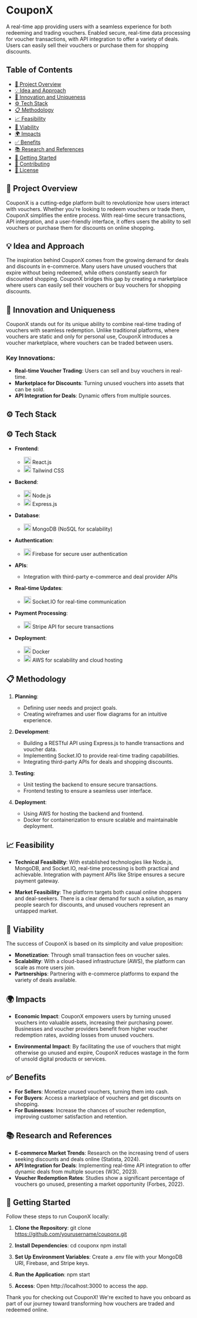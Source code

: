 # CouponX
A real-time app providing users with a seamless experience for both redeeming and trading vouchers. Enabled secure, real-time data processing for voucher transactions, with API integration to offer a variety of deals. Users can easily sell their vouchers or purchase them for shopping discounts.

## Table of Contents
- [🚀 Project Overview](#-project-overview)
- [💡 Idea and Approach](#idea-and-approach)
- [🌟 Innovation and Uniqueness](#innovation-and-uniqueness)
- [⚙️ Tech Stack](#tech-stack)
- [📋 Methodology](#methodology)
- [📈 Feasibility](#feasibility)
- [💼 Viability](#viability)
- [🌍 Impacts](#impacts)
- [✅ Benefits](#benefits)
- [📚 Research and References](#research-and-references)
- [🚀 Getting Started](#getting-started)
- [🤝 Contributing](#contributing)
- [📜 License](#license)

## 🚀 Project Overview
CouponX is a cutting-edge platform built to revolutionize how users interact with vouchers. Whether you're looking to redeem vouchers or trade them, CouponX simplifies the entire process. With real-time secure transactions, API integration, and a user-friendly interface, it offers users the ability to sell vouchers or purchase them for discounts on online shopping.

## 💡 Idea and Approach
The inspiration behind CouponX comes from the growing demand for deals and discounts in e-commerce. Many users have unused vouchers that expire without being redeemed, while others constantly search for discounted shopping. CouponX bridges this gap by creating a marketplace where users can easily sell their vouchers or buy vouchers for shopping discounts.

## 🌟 Innovation and Uniqueness
CouponX stands out for its unique ability to combine real-time trading of vouchers with seamless redemption. Unlike traditional platforms, where vouchers are static and only for personal use, CouponX introduces a voucher marketplace, where vouchers can be traded between users.

### Key Innovations:
- **Real-time Voucher Trading**: Users can sell and buy vouchers in real-time.
- **Marketplace for Discounts**: Turning unused vouchers into assets that can be sold.
- **API Integration for Deals**: Dynamic offers from multiple sources.

## ⚙️ Tech Stack
## ⚙️ Tech Stack
- **Frontend**: 
  - <img src="https://upload.wikimedia.org/wikipedia/commons/a/a7/React-icon.svg" alt="React Logo" width="20"/> React.js 
  - <img src="https://tailwindcss.com/_next/static/media/tailwindcss-logo.16c65e3b.svg" alt="Tailwind CSS Logo" width="20"/> Tailwind CSS
  
- **Backend**: 
  - <img src="https://nodejs.org/static/images/logos/nodejs-new-logo.svg" alt="Node.js Logo" width="20"/> Node.js 
  - <img src="https://expressjs.com/images/expressjs.png" alt="Express.js Logo" width="20"/> Express.js
  
- **Database**: 
  - <img src="[https://www.mongodb.com/assets/images/global/mdb/favicon.ico](https://cdn.worldvectorlogo.com/logos/mongodb-icon-2.svg)" alt="MongoDB Logo" width="20"/> MongoDB (NoSQL for scalability)

- **Authentication**: 
  - <img src="https://firebase.google.com/downloads/brand-guidelines/PNG/logo-vertical.png" alt="Firebase Logo" width="20"/> Firebase for secure user authentication

- **APIs**: 
  - Integration with third-party e-commerce and deal provider APIs
  
- **Real-time Updates**: 
  - <img src="https://socket.io/images/socketio-logo.svg" alt="Socket.IO Logo" width="20"/> Socket.IO for real-time communication

- **Payment Processing**: 
  - <img src="https://stripe.com/img/favicon.png" alt="Stripe Logo" width="20"/> Stripe API for secure transactions

- **Deployment**: 
  - <img src="https://www.docker.com/wp-content/uploads/2022/03/Moby-logo.png" alt="Docker Logo" width="20"/> Docker 
  - <img src="https://d2908q8i9q6qt8.cloudfront.net/1bc10ec42b9c4d59378cf0da1504ee68ff67b804/2020/07/24/AWS-Logo-2016.png" alt="AWS Logo" width="20"/> AWS for scalability and cloud hosting


## 📋 Methodology
1. **Planning**:
   - Defining user needs and project goals.
   - Creating wireframes and user flow diagrams for an intuitive experience.
  
2. **Development**:
   - Building a RESTful API using Express.js to handle transactions and voucher data.
   - Implementing Socket.IO to provide real-time trading capabilities.
   - Integrating third-party APIs for deals and shopping discounts.

3. **Testing**:
   - Unit testing the backend to ensure secure transactions.
   - Frontend testing to ensure a seamless user interface.

4. **Deployment**:
   - Using AWS for hosting the backend and frontend.
   - Docker for containerization to ensure scalable and maintainable deployment.

## 📈 Feasibility
- **Technical Feasibility**:
  With established technologies like Node.js, MongoDB, and Socket.IO, real-time processing is both practical and achievable. Integration with payment APIs like Stripe ensures a secure payment gateway.

- **Market Feasibility**:
  The platform targets both casual online shoppers and deal-seekers. There is a clear demand for such a solution, as many people search for discounts, and unused vouchers represent an untapped market.

## 💼 Viability
The success of CouponX is based on its simplicity and value proposition:
- **Monetization**: Through small transaction fees on voucher sales.
- **Scalability**: With a cloud-based infrastructure (AWS), the platform can scale as more users join.
- **Partnerships**: Partnering with e-commerce platforms to expand the variety of deals available.

## 🌍 Impacts
- **Economic Impact**:
  CouponX empowers users by turning unused vouchers into valuable assets, increasing their purchasing power. Businesses and voucher providers benefit from higher voucher redemption rates, avoiding losses from unused vouchers.

- **Environmental Impact**:
  By facilitating the use of vouchers that might otherwise go unused and expire, CouponX reduces wastage in the form of unsold digital products or services.

## ✅ Benefits
- **For Sellers**: Monetize unused vouchers, turning them into cash.
- **For Buyers**: Access a marketplace of vouchers and get discounts on shopping.
- **For Businesses**: Increase the chances of voucher redemption, improving customer satisfaction and retention.

## 📚 Research and References
- **E-commerce Market Trends**: Research on the increasing trend of users seeking discounts and deals online (Statista, 2024).
- **API Integration for Deals**: Implementing real-time API integration to offer dynamic deals from multiple sources (W3C, 2023).
- **Voucher Redemption Rates**: Studies show a significant percentage of vouchers go unused, presenting a market opportunity (Forbes, 2022).

## 🚀 Getting Started
Follow these steps to run CouponX locally:

1. **Clone the Repository**:
   git clone https://github.com/yourusername/couponx.git

2. **Install Dependencies**:
   cd couponx
   npm install
   
3. **Set Up Environment Variables**:
   Create a .env file with your MongoDB URI, Firebase, and Stripe keys.
   
4. **Run the Application**:
    npm start
   
5.  **Access**:
    Open http://localhost:3000 to access the app.

Thank you for checking out CouponX! We're excited to have you onboard as part of our journey toward transforming how vouchers are traded and redeemed online.
